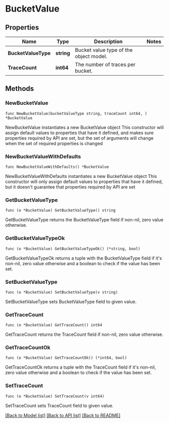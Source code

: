 # BucketValue

## Properties

Name | Type | Description | Notes
------------ | ------------- | ------------- | -------------
**BucketValueType** | **string** | Bucket value type of the object model. | 
**TraceCount** | **int64** | The number of traces per bucket. | 

## Methods

### NewBucketValue

`func NewBucketValue(bucketValueType string, traceCount int64, ) *BucketValue`

NewBucketValue instantiates a new BucketValue object
This constructor will assign default values to properties that have it defined,
and makes sure properties required by API are set, but the set of arguments
will change when the set of required properties is changed

### NewBucketValueWithDefaults

`func NewBucketValueWithDefaults() *BucketValue`

NewBucketValueWithDefaults instantiates a new BucketValue object
This constructor will only assign default values to properties that have it defined,
but it doesn't guarantee that properties required by API are set

### GetBucketValueType

`func (o *BucketValue) GetBucketValueType() string`

GetBucketValueType returns the BucketValueType field if non-nil, zero value otherwise.

### GetBucketValueTypeOk

`func (o *BucketValue) GetBucketValueTypeOk() (*string, bool)`

GetBucketValueTypeOk returns a tuple with the BucketValueType field if it's non-nil, zero value otherwise
and a boolean to check if the value has been set.

### SetBucketValueType

`func (o *BucketValue) SetBucketValueType(v string)`

SetBucketValueType sets BucketValueType field to given value.


### GetTraceCount

`func (o *BucketValue) GetTraceCount() int64`

GetTraceCount returns the TraceCount field if non-nil, zero value otherwise.

### GetTraceCountOk

`func (o *BucketValue) GetTraceCountOk() (*int64, bool)`

GetTraceCountOk returns a tuple with the TraceCount field if it's non-nil, zero value otherwise
and a boolean to check if the value has been set.

### SetTraceCount

`func (o *BucketValue) SetTraceCount(v int64)`

SetTraceCount sets TraceCount field to given value.



[[Back to Model list]](../README.md#documentation-for-models) [[Back to API list]](../README.md#documentation-for-api-endpoints) [[Back to README]](../README.md)


